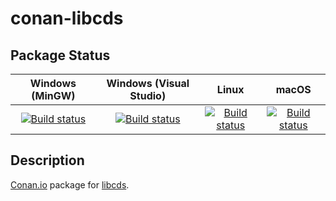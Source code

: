 # conan-libcds

## Package Status

| Windows (MinGW) | Windows (Visual Studio) | Linux | macOS |
|:---------------:|:-----------------------:|:-----:|:-----:|
|[![Build status](https://ci.appveyor.com/api/projects/status/q3r55f7whdpb07fh/branch/testing%2F2.3.3?svg=true)](https://ci.appveyor.com/project/SpaceIm/conan-libcds)|[![Build status](https://github.com/SpaceIm/conan-libcds/workflows/.github/workflows/windows.yml/badge.svg?branch=testing%2F2.3.3)](https://github.com/SpaceIm/conan-libcds/actions/workflows/windows.yml?query=branch%3Atesting%2F2.3.3)|[![Build status](https://github.com/SpaceIm/conan-libcds/workflows/.github/workflows/linux.yml/badge.svg?branch=testing%2F2.3.3)](https://github.com/SpaceIm/conan-libcds/actions/workflows/linux.yml?query=branch%3Atesting%2F2.3.3)|[![Build status](https://github.com/SpaceIm/conan-libcds/workflows/.github/workflows/macos.yml/badge.svg?branch=testing%2F2.3.3)](https://github.com/SpaceIm/conan-libcds/actions/workflows/macos.yml?query=branch%3Atesting%2F2.3.3)|

## Description

[Conan.io](https://conan.io) package for [libcds](https://github.com/khizmax/libcds).
